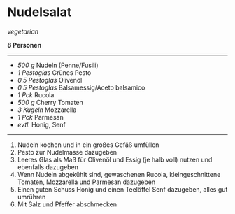 # Nudelsalat

*vegetarian*

**8 Personen**

---

- *500 g* Nudeln (Penne/Fusili)
- *1 Pestoglas* Grünes Pesto
- *0.5 Pestoglas* Olivenöl
- *0.5 Pestoglas* Balsamessig/Aceto balsamico
- *1 Pck* Rucola
- *500 g* Cherry Tomaten
- *3 Kugeln* Mozzarella
- *1 Pck* Parmesan
- *evtl.* Honig, Senf

---

1. Nudeln kochen und in ein großes Gefäß umfüllen
2. Pesto zur Nudelmasse dazugeben
3. Leeres Glas als Maß für Olivenöl und Essig (je halb voll) nutzen und ebenfalls dazugeben
4. Wenn Nudeln abgekühlt sind, gewaschenen Rucola, kleingeschnittene Tomaten, Mozzarella und Parmesan dazugeben
5. Einen guten Schuss Honig und einen Teelöffel Senf dazugeben, alles gut umrühren
6. Mit Salz und Pfeffer abschmecken
